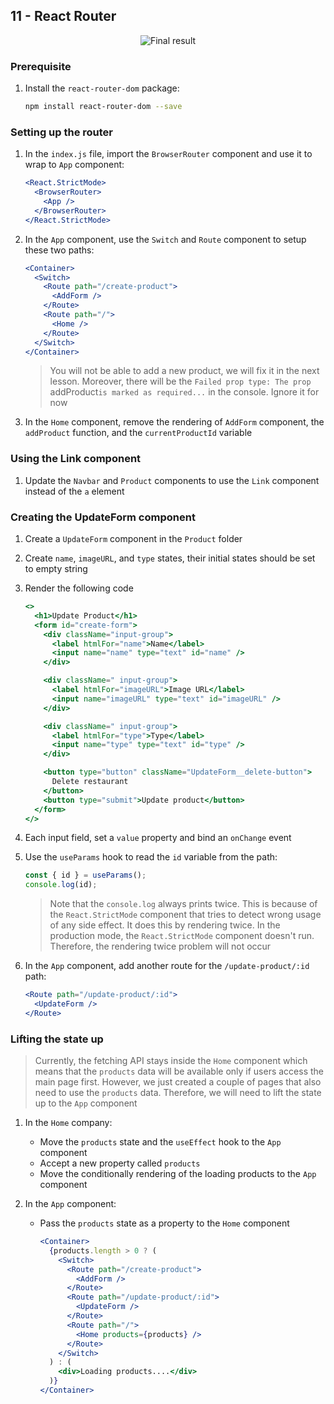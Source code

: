 ## 11 - React Router

<div align="center">
   <img  alt="Final result" src="https://user-images.githubusercontent.com/4281887/93014110-65ed1a00-f5d8-11ea-9fef-01f9cd812673.png">
</div>

### Prerequisite

1. Install the `react-router-dom` package:

   ```bash
   npm install react-router-dom --save
   ```

### Setting up the router

1. In the `index.js` file, import the `BrowserRouter` component and use it to wrap to `App` component:

   ```jsx
   <React.StrictMode>
     <BrowserRouter>
       <App />
     </BrowserRouter>
   </React.StrictMode>
   ```

2. In the `App` component, use the `Switch` and `Route` component to setup these two paths:

   ```jsx
   <Container>
     <Switch>
       <Route path="/create-product">
         <AddForm />
       </Route>
       <Route path="/">
         <Home />
       </Route>
     </Switch>
   </Container>
   ```

   > You will not be able to add a new product, we will fix it in the next lesson. Moreover, there will be the `Failed prop type: The prop `addProduct`is marked as required...` in the console. Ignore it for now

3. In the `Home` component, remove the rendering of `AddForm` component, the `addProduct` function, and the `currentProductId` variable

### Using the Link component

1. Update the `Navbar` and `Product` components to use the `Link` component instead of the `a` element

### Creating the UpdateForm component

1. Create a `UpdateForm` component in the `Product` folder
2. Create `name`, `imageURL`, and `type` states, their initial states should be set to empty string
3. Render the following code

   ```jsx
   <>
     <h1>Update Product</h1>
     <form id="create-form">
       <div className="input-group">
         <label htmlFor="name">Name</label>
         <input name="name" type="text" id="name" />
       </div>

       <div className=" input-group">
         <label htmlFor="imageURL">Image URL</label>
         <input name="imageURL" type="text" id="imageURL" />
       </div>

       <div className=" input-group">
         <label htmlFor="type">Type</label>
         <input name="type" type="text" id="type" />
       </div>

       <button type="button" className="UpdateForm__delete-button">
         Delete restaurant
       </button>
       <button type="submit">Update product</button>
     </form>
   </>
   ```

4. Each input field, set a `value` property and bind an `onChange` event

5. Use the `useParams` hook to read the `id` variable from the path:

   ```jsx
   const { id } = useParams();
   console.log(id);
   ```

   > Note that the `console.log` always prints twice. This is because of the `React.StrictMode` component that tries to detect wrong usage of any side effect. It does this by rendering twice. In the production mode, the `React.StrictMode` component doesn't run. Therefore, the rendering twice problem will not occur

6. In the `App` component, add another route for the `/update-product/:id` path:

   ```jsx
   <Route path="/update-product/:id">
     <UpdateForm />
   </Route>
   ```

### Lifting the state up

> Currently, the fetching API stays inside the `Home` component which means that the `products` data will be available only if users access the main page first. However, we just created a couple of pages that also need to use the `products` data. Therefore, we will need to lift the state up to the `App` component

1. In the `Home` company:

   - Move the `products` state and the `useEffect` hook to the `App` component
   - Accept a new property called `products`
   - Move the conditionally rendering of the loading products to the `App` component

2) In the `App` component:

   - Pass the `products` state as a property to the `Home` component

     ```jsx
     <Container>
       {products.length > 0 ? (
         <Switch>
           <Route path="/create-product">
             <AddForm />
           </Route>
           <Route path="/update-product/:id">
             <UpdateForm />
           </Route>
           <Route path="/">
             <Home products={products} />
           </Route>
         </Switch>
       ) : (
         <div>Loading products....</div>
       )}
     </Container>
     ```

